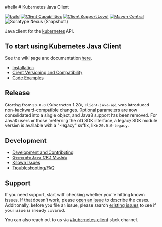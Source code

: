 #hello # Kubernetes Java Client

[![build](https://github.com/kubernetes-client/java/workflows/build/badge.svg)](https://github.com/kubernetes-client/java/actions/workflows/maven.yml)
[![Client Capabilities](https://img.shields.io/badge/Kubernetes%20client-Silver-blue.svg?style=flat&colorB=C0C0C0&colorA=306CE8)](https://bit.ly/kubernetes-client-capabilities-badge)
[![Client Support Level](https://img.shields.io/badge/kubernetes%20client-beta-green.svg?style=flat&colorA=306CE8)](https://bit.ly/kubernetes-client-support-badge)
[![Maven Central](https://img.shields.io/maven-central/v/io.kubernetes/client-java.svg?label=Maven%20Central)](https://search.maven.org/search?q=g:%22io.kubernetes%22%20AND%20a:%22client-java%22)
![Sonatype Nexus (Snapshots)](https://img.shields.io/nexus/s/io.kubernetes/client-java?label=Maven%20Snapshot&server=https%3A%2F%2Foss.sonatype.org)

Java client for the [kubernetes](https://kubernetes.io/) API.

## To start using Kubernetes Java Client

See the wiki page and documentation [here](https://github.com/kubernetes-client/java/wiki).

- [Installation](https://github.com/kubernetes-client/java/wiki/1.-Installation)
- [Client Versioning and Compatibility](https://github.com/kubernetes-client/java/wiki/2.-Versioning-and-Compatibility)
- [Code Examples](https://github.com/kubernetes-client/java/wiki/3.-Code-Examples)

## Release

Starting from `20.0.0` (Kubernetes 1.28), `client-java-api` was introduced non-backward-compatible changes. Optional 
parameters are now consolidated into a single object, and Java8 support has been removed. For Java8 users or those 
preferring the old SDK interface, a legacy SDK module version is available with a "-legacy" suffix, like `20.0.0-legacy`.

## Development

- [Development and Contributing](https://github.com/kubernetes-client/java/wiki/4.-Development-and-Contributing)
- [Generate Java CRD Models](https://github.com/kubernetes-client/java/wiki/5.-Generate-Java-CRD-Model)
- [Known Issues](https://github.com/kubernetes-client/java/wiki/6.-Known-Issues)
- [Troubleshooting/FAQ](https://github.com/kubernetes-client/java/wiki/7.-FAQ)

## Support

If you need support, start with checking whether you're hitting known issues. If that doesn't work, please [open an issue](https://github.com/kubernetes-client/java/issues/new)
to describe the cases. Additionally, before you file an issue, please search [existing issues](https://github.com/kubernetes-client/java/issues)
to see if your issue is 
already covered.

You can also reach out to us via [#kubernetes-client](https://kubernetes.slack.com/messages/kubernetes-clients/) slack 
channel.


